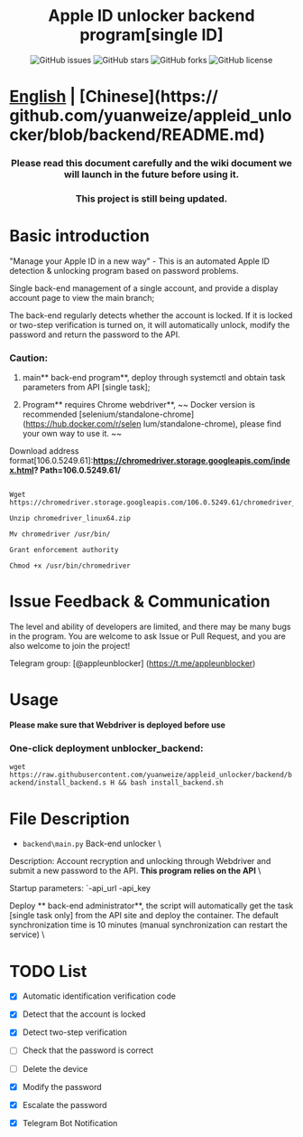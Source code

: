 <h1 align="center">Apple ID unlocker backend program[single ID]</h1>

<p align="center">
    <a href="https://github.com/pplulee/appleid_auto/issues" style="text-decoration:none">
        <img src="https://img.shields.io/github/issues/pplulee/appleid_auto.svg" alt="GitHub issues"/>
    </a>
    <a href="https://github.com/pplulee/appleid_auto/stargazers" style="text-decoration:none" >
        <img src="https://img.shields.io/github/stars/pplulee/appleid_auto.svg" alt="GitHub stars"/>
    </a>
    <a href="https://github.com/pplulee/appleid_auto/network" style="text-decoration:none" >
        <img src="https://img.shields.io/github/forks/pplulee/appleid_auto.svg" alt="GitHub forks"/>
    </a>
    <a href="https://github.com/pplulee/apple_auto/blob/main/LICENSE" style="text-decoration:none" >
        <img src="https://img.shields.io/github/license/pplulee/appleid_auto" alt="GitHub license"/>
    </a>
</p>

# [English](https://github.com/yuanweize/appleid_unlocker/blob/backend/README_EN.md) | [Chinese](https:// github.com/yuanweize/appleid_unlocker/blob/backend/README.md)

<h3 align="center">Please read this document carefully and the wiki document we will launch in the future before using it. </h3>

<h3 align="center">This project is still being updated. </h3>

# Basic introduction

"Manage your Apple ID in a new way" - This is an automated Apple ID detection & unlocking program based on password problems.

Single back-end management of a single account, and provide a display account page to view the main branch;

The back-end regularly detects whether the account is locked. If it is locked or two-step verification is turned on, it will automatically unlock, modify the password and return the password to the API.

### Caution:

1. main** back-end program**, deploy through systemctl and obtain task parameters from API [single task];

2. Program** requires Chrome webdriver**, ~~ Docker version is recommended [selenium/standalone-chrome] (https://hub.docker.com/r/selen Ium/standalone-chrome), please find your own way to use it. ~~

Download address format[106.0.5249.61]:**https://chromedriver.storage.googleapis.com/index.html? Path=106.0.5249.61/**

```

Wget https://chromedriver.storage.googleapis.com/106.0.5249.61/chromedriver_linux64.zip

Unzip chromedriver_linux64.zip

Mv chromedriver /usr/bin/

Grant enforcement authority

Chmod +x /usr/bin/chromedriver

```

# Issue Feedback & Communication

The level and ability of developers are limited, and there may be many bugs in the program. You are welcome to ask Issue or Pull Request, and you are also welcome to join the project!

Telegram group: [@appleunblocker] (https://t.me/appleunblocker)

# Usage

**Please make sure that Webdriver is deployed before use**

### One-click deployment unblocker_backend:

`wget https://raw.githubusercontent.com/yuanweize/appleid_unlocker/backend/backend/install_backend.s H && bash install_backend.sh`

# File Description

- `backend\main.py` Back-end unlocker \

Description: Account recryption and unlocking through Webdriver and submit a new password to the API. **This program relies on the API** \

Startup parameters: `-api_url <API address> -api_key <API key>

Deploy ** back-end administrator**, the script will automatically get the task [single task only] from the API site and deploy the container. The default synchronization time is 10 minutes (manual synchronization can restart the service) \

# TODO List

- [x] Automatic identification verification code

- [x] Detect that the account is locked

- [x] Detect two-step verification

- [ ] Check that the password is correct

- [ ] Delete the device

- [x] Modify the password

- [x] Escalate the password

- [x] Telegram Bot Notification